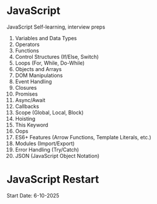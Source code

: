 # JavaScript

JavaScript Self-learning,
interview preps


1. Variables and Data Types
2. Operators
3. Functions
4. Control Structures (If/Else, Switch)
5. Loops (For, While, Do-While)
6. Objects and Arrays
7. DOM Manipulations
8. Event Handling
9. Closures
10. Promises
11. Async/Await
12. Callbacks
13. Scope (Global, Local, Block)
14. Hoisting
15. This Keyword
16. Oops
17. ES6+ Features (Arrow Functions, Template Literals, etc.)
18. Modules (Import/Export)
19. Error Handling (Try/Catch)
20. JSON (JavaScript Object Notation)

# JavaScript Restart 

Start Date: 6-10-2025

